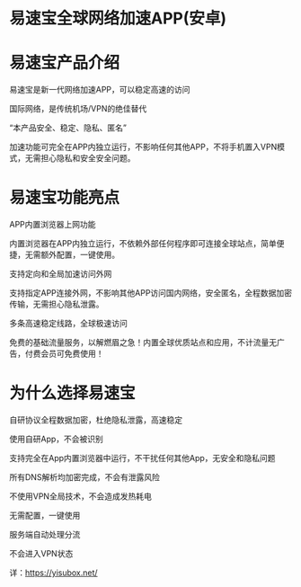 # 易速宝全球网络加速APP(安卓)
# 易速宝产品介绍

易速宝是新一代网络加速APP，可以稳定高速的访问

国际网络，是传统机场/VPN的绝佳替代

“本产品安全、稳定、隐私、匿名”

加速功能可完全在APP内独立运行，不影响任何其他APP，不将手机置入VPN模式，无需担心隐私和安全安全问题。

# 易速宝功能亮点

APP内置浏览器上网功能

内置浏览器在APP内独立运行，不依赖外部任何程序即可连接全球站点，简单便捷，无需额外配置，一键使用。

支持定向和全局加速访问外网

支持指定APP连接外网，不影响其他APP访问国内网络，安全匿名，全程数据加密传输，无需担心隐私泄露。

多条高速稳定线路，全球极速访问

免费的基础流量服务，以解燃眉之急！内置全球优质站点和应用，不计流量无广告，付费会员可免费使用！

# 为什么选择易速宝
自研协议全程数据加密，杜绝隐私泄露，高速稳定

使用自研App，不会被识别

支持完全在App内置浏览器中运行，不干扰任何其他App，无安全和隐私问题

所有DNS解析均加密完成，不会有泄露风险

不使用VPN全局技术，不会造成发热耗电

无需配置，一键使用

服务端自动处理分流

不会进入VPN状态

详：https://yisubox.net/

